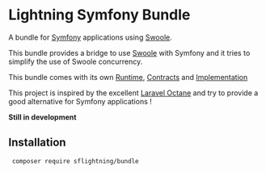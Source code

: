 # Lightning Symfony Bundle

A bundle for [Symfony](https://symfony.com/) applications using [Swoole](https://www.swoole.co.uk/).

This bundle provides a bridge to use [Swoole](https://www.swoole.co.uk/) with Symfony and it tries to simplify the use of Swoole concurrency.

This bundle comes with its own [Runtime](https://github.com/BaptisteContreras/lightning-runtime), [Contracts](https://github.com/BaptisteContreras/lightning-contracts) and [Implementation](https://github.com/BaptisteContreras/lightning-lib)

This project is inspired by the excellent [Laravel Octane](https://github.com/laravel/octane) and try to provide a good alternative for Symfony applications !

**Still in development**

## Installation

```
 composer require sflightning/bundle
```
